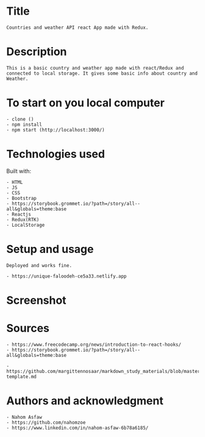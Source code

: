 # Title

    Countries and weather API react App made with Redux.

# Description

    This is a basic country and weather app made with react/Redux and connected to local storage. It gives some basic info about country and Weather.
    
# To start on you local computer
    - clone ()
    - npm install
    - npm start (http://localhost:3000/)
    
# Technologies used

Built with:

    - HTML
    - JS
    - CSS
    - Bootstrap
    - https://storybook.grommet.io/?path=/story/all--all&globals=theme:base
    - Reactjs
    - Redux(RTK)
    - LocalStorage

# Setup and usage

    Deployed and works fine.

    - https://unique-faloodeh-ce5a33.netlify.app

# Screenshot

# Sources

    - https://www.freecodecamp.org/news/introduction-to-react-hooks/
    - https://storybook.grommet.io/?path=/story/all--all&globals=theme:base

    - https://github.com/margittennosaar/markdown_study_materials/blob/master/README-template.md

# Authors and acknowledgment

    - Nahom Asfaw
    - https://github.com/nahomzoe
    - https://www.linkedin.com/in/nahom-asfaw-6b78a6185/
